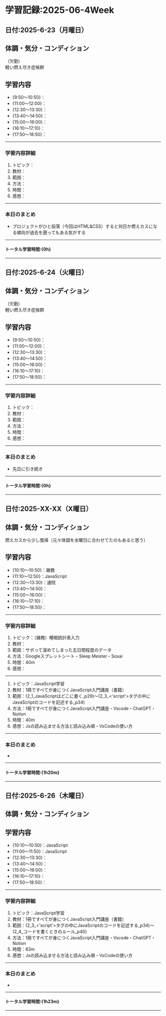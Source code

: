 # 学習記録:2025-06-4Week

## 日付:2025-6-23（月曜日）

## 体調・気分・コンディション
（欠勤）<br>
軽い燃え尽き症候群

## 学習内容
- {9:50〜10:50}：
- {11:00〜12:00}：
- {12:30〜13:30}：
- {13:40〜14:50}：
- {15:00〜16:00}：
- {16:10〜17:10}：
- {17:50〜18:50}：

---

### 学習内容詳細
1. トピック：
1. 教材：
1. 範囲：
1. 方法：
1. 時間：
1. 感想：

---

### 本日のまとめ
- プロジェクトがひと段落（今回はHTML&CSS）すると何日か燃えカスになる傾向が過去を遡ってもある気がする
---

#### トータル学習時間:{0h}

---

## 日付:2025-6-24（火曜日）

## 体調・気分・コンディション
（欠勤）<br>
軽い燃え尽き症候群

## 学習内容
- {9:50〜10:50}：
- {11:00〜12:00}：
- {12:30〜13:30}：
- {13:40〜14:50}：
- {15:00〜16:00}：
- {16:10〜17:10}：
- {17:50〜18:50}：

---

### 学習内容詳細
1. トピック：
1. 教材：
1. 範囲：
1. 方法：
1. 時間：
1. 感想：

---

### 本日のまとめ
- 先日に引き続き
---

#### トータル学習時間:{0h}

---

## 日付:2025-XX-XX（X曜日）

## 体調・気分・コンディション
燃えカスから少し復帰（元々体調を水曜日に合わせてたのもあると思う）

## 学習内容
- {10:10〜10:50}：雑務
- {11:10〜12:50}：JavaScript
- {12:30〜13:30}：通院
- {13:40〜14:50}：
- {15:00〜16:00}：
- {16:10〜17:10}：
- {17:50〜18:50}：

---

### 学習内容詳細
1. トピック：（雑務）睡眠統計表入力
1. 教材：
1. 範囲：サボって溜めてしまった五日間程度のデータ
1. 方法：Googleスプレットシート・Sleep Meister・Soxai
1. 時間：40m
1. 感想：

---

1. トピック：JavaScript学習
1. 教材：1冊ですべてが身につくJavaScript入門講座（書籍）
1. 範囲：(2_1_JavaScriptはどこに書く_p29)〜(2_3_<'script'>タグの中にJavaScriptのコードを記述する_p34)
1. 方法：1冊ですべてが身につくJavaScript入門講座・Vscode・ChatGPT・Notion
1. 時間：40m
1. 感想：Jsの読み込ませる方法と読み込み順・VsCodeの使い方

---

### 本日のまとめ
- 
---

#### トータル学習時間:{1h20m}

---

## 日付:2025-6-26（木曜日）

## 体調・気分・コンディション

## 学習内容
- {10:10〜10:50}：JavaScript
- {11:00〜11:50}：JavaScript
- {12:30〜13:30}：
- {13:40〜14:50}：
- {15:00〜16:00}：
- {16:10〜17:10}：
- {17:50〜18:50}：

---

### 学習内容詳細
1. トピック：JavaScript学習
1. 教材：1冊ですべてが身につくJavaScript入門講座（書籍）
1. 範囲：(2_3_<'script'>タグの中にJavaScriptのコードを記述する_p34)〜(2_4_コードを書くときのルール_p40)
1. 方法：1冊ですべてが身につくJavaScript入門講座・Vscode・ChatGPT・Notion
1. 時間：83m
1. 感想：Jsの読み込ませる方法と読み込み順・VsCodeの使い方

---

### 本日のまとめ
- 
---

#### トータル学習時間:{1h23m}

---